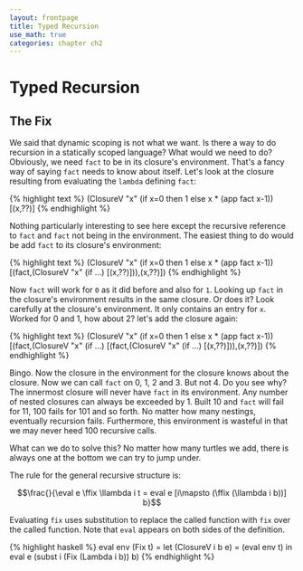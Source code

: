 ```yaml
---
layout: frontpage
title: Typed Recursion
use_math: true
categories: chapter ch2
---
```

$$
\newcommand\calc{\mathsf{calc}\;}
\newcommand\parse{\mathsf{parse}\;}
\newcommand\typeof{\mathsf{typeof}\;}
\newcommand\interp{\mathsf{interp}\;}
\newcommand\eval{\mathsf{eval}\;}
\newcommand\NUM{\mathsf{NUM}\;}
\newcommand\ID{\mathsf{ID}\;}
\newcommand\iif{\mathsf{if}\;}
\newcommand\tthen{\;\mathsf{then}\;}
\newcommand\eelse{\;\mathsf{else}\;}
\newcommand\iisZero{\mathsf{isZero}\;}
\newcommand\bbind{\mathsf{bind}\;}
\newcommand\iin{\mathsf{in}\;}
\newcommand\aand{\;\mathsf{\&\&}\;}
\newcommand\lleq{\;\mathtt{<=}\;}
\newcommand\ttrue{\;\mathsf{true}}
\newcommand\ffalse{\;\mathsf{false}}
\newcommand\tnum{\;\mathsf{TNum}}
\newcommand\tbool{\;\mathsf{TBool}}
\newcommand\llambda{\mathsf{lambda}\;}
\newcommand\aapp{\mathsf{app}\;}
\newcommand\tnum{\;\mathsf{TNum}}
\newcommand\tbool{\;\mathsf{TBool}}
\newcommand\ffix{\mathsf{fix}\;}
$$

# Typed Recursion

## The Fix 

We said that dynamic scoping is not what we want.  Is there a way to do recursion in a statically scoped language?  What would we need to do?  Obviously, we need `fact` to be in its closure's environment.  That's a fancy way of saying `fact` needs to know about itself.  Let's look at the closure resulting from evaluating  the `lambda` defining `fact`:

{% highlight text %}
(ClosureV "x" (if x=0 then 1 else x * (app fact x-1)) [(x,??)]
{% endhighlight %}

Nothing particularly interesting to see here except the recursive reference to `fact` and `fact` not being in the environment.  The easiest thing to do would be add `fact` to its closure's environment:

{% highlight text %}
(ClosureV "x" (if x=0 then 1 else x * (app fact x-1))
    [(fact,(ClosureV "x" (if ...) [(x,??)])),(x,??)])
{% endhighlight %}

Now `fact` will work for `0` as it did before and also for `1`.  Looking  up `fact` in the closure's environment results in the same closure.  Or does it?  Look carefully at the closure's environment.  It only contains an entry for `x`.  Worked for 0 and 1, how about 2?  let's add the closure again:

{% highlight text %}
(ClosureV "x" (if x=0 then 1 else x * (app fact x-1))
    [(fact,(ClosureV "x" (if ...)
       [(fact,(ClosureV "x" (if ...) [(x,??)])),(x,??)])
{% endhighlight %}

Bingo.  Now the closure in the environment for the closure knows about the closure.  Now we can call `fact` on 0, 1, 2 and 3.  But not 4.  Do you see why?  The innermost closure will never have `fact` in its environment.  Any number of nested closures can always be exceeded by 1.  Built 10 and `fact` will fail for 11, 100 fails for 101 and so forth.  No matter how many nestings, eventually recursion fails.  Furthermore, this environment  is wasteful in that we may never heed 100 recursive calls.

What can we do to solve this?  No matter how many turtles we add, there is always one at the bottom we can try to jump under.

The rule for the general recursive structure is:

$$\frac{}{\eval e \ffix \llambda i t = eval e [i\mapsto (\ffix (\llambda i b))] b}$$

Evaluating `fix` uses substitution to replace the called function with `fix` over the called function.  Note that `eval` appears on both sides of the definition.

{% highlight haskell %}
eval env (Fix t) = let (ClosureV i b e) = (eval env t) in
                     eval e (subst i (Fix (Lambda i b)) b)
{% endhighlight %}

